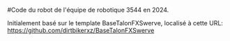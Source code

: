 #Code du robot de l'équipe de robotique 3544 en 2024.

Initialement basé sur le template BaseTalonFXSwerve, localisé à cette URL: https://github.com/dirtbikerxz/BaseTalonFXSwerve